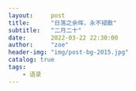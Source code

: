 ```yaml
---
layout:     post
title:      "日落之余晖，永不褪散"
subtitle:   "二月二十"
date:       2022-03-22 22:30:00
author:     "zoe"
header-img: "img/post-bg-2015.jpg"
catalog: true
tags:
    - 语录
---
```

